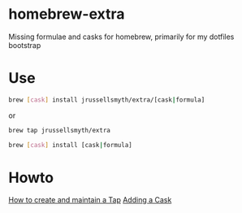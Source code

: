 # homebrew-extra
Missing formulae and casks for homebrew, primarily for my dotfiles bootstrap

# Use
```bash
brew [cask] install jrussellsmyth/extra/[cask|formula]
```

or

```bash
brew tap jrussellsmyth/extra

brew [cask] install [cask|formula]
```

# Howto
[How to create and maintain a Tap](https://github.com/Homebrew/brew/blob/master/docs/How-to-Create-and-Maintain-a-Tap.md)
[Adding a Cask](https://github.com/Homebrew/homebrew-cask/blob/master/doc/development/adding_a_cask.md)
